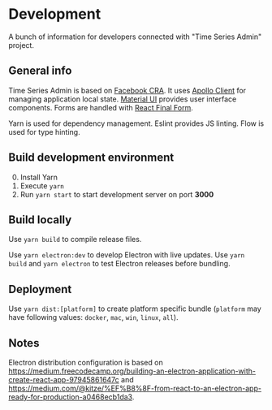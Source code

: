 Development
===

A bunch of information for developers connected with "Time Series Admin" project.

## General info

Time Series Admin is based on [Facebook CRA](https://github.com/facebook/create-react-app).
It uses [Apollo Client](https://www.apollographql.com/docs/react/) for managing application local state.
[Material UI](https://material-ui.com/) provides user interface components.
Forms are handled with [React Final Form](https://github.com/final-form/react-final-form).

Yarn is used for dependency management.
Eslint provides JS linting.
Flow is used for type hinting.

## Build development environment

0. Install Yarn
1. Execute `yarn`
2. Run `yarn start` to start development server on port **3000**

## Build locally

Use `yarn build` to compile release files.

Use `yarn electron:dev` to develop Electron with live updates.
Use `yarn build` and `yarn electron` to test Electron releases before bundling.

## Deployment

Use `yarn dist:[platform]` to create platform specific bundle (`platform` may have following values: `docker`, `mac`, `win`, `linux`, `all`).

## Notes

Electron distribution configuration is based on https://medium.freecodecamp.org/building-an-electron-application-with-create-react-app-97945861647c and https://medium.com/@kitze/%EF%B8%8F-from-react-to-an-electron-app-ready-for-production-a0468ecb1da3.


